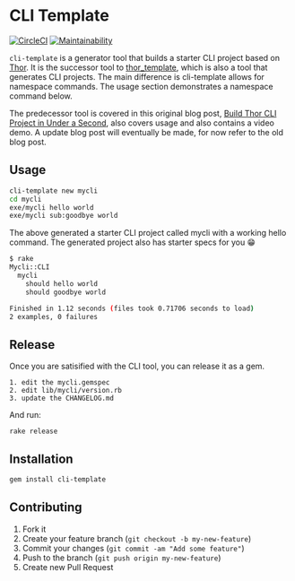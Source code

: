 # CLI Template

[![CircleCI](https://circleci.com/gh/tongueroo/cli-template.svg?style=svg)](https://circleci.com/gh/tongueroo/cli-template)
[![Maintainability](https://api.codeclimate.com/v1/badges/c6c4f26aaafccab10baf/maintainability)](https://codeclimate.com/github/tongueroo/cli-template/maintainability)

`cli-template` is a generator tool that builds a starter CLI project based on [Thor](http://whatisthor.com/). It is the successor tool to [thor_template](https://github.com/tongueroo/thor_template), which is also a tool that generates CLI projects.  The main difference is cli-template allows for namespace commands.  The usage section demonstrates a namespace command below.

The predecessor tool is covered in this original blog post, [Build Thor CLI Project in Under a Second](https://blog.boltops.com/2017/09/14/build-thor-cli-project-in-under-a-second), also covers usage and also contains a video demo.  A update blog post will eventually be made, for now refer to the old blog post.

## Usage

```sh
cli-template new mycli
cd mycli
exe/mycli hello world
exe/mycli sub:goodbye world
```

The above generated a starter CLI project called mycli with a working hello command.  The generated project also has starter specs for you 😁

```sh
$ rake
Mycli::CLI
  mycli
    should hello world
    should goodbye world

Finished in 1.12 seconds (files took 0.71706 seconds to load)
2 examples, 0 failures
```

## Release

Once you are satisified with the CLI tool, you can release it as a gem.

    1. edit the mycli.gemspec
    2. edit lib/mycli/version.rb
    3. update the CHANGELOG.md

And run:

```
rake release
```

## Installation

```sh
gem install cli-template
```

## Contributing

1. Fork it
2. Create your feature branch (`git checkout -b my-new-feature`)
3. Commit your changes (`git commit -am "Add some feature"`)
4. Push to the branch (`git push origin my-new-feature`)
5. Create new Pull Request
